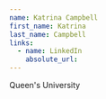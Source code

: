 ```yaml
---
name: Katrina Campbell
first_name: Katrina
last_name: Campbell
links:
  - name: LinkedIn
    absolute_url: 
---
```

Queen's University 
